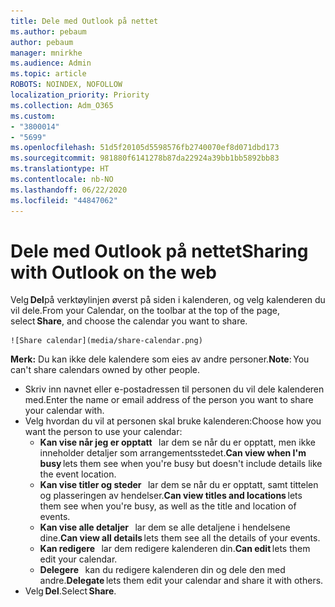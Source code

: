 ```yaml
---
title: Dele med Outlook på nettet
ms.author: pebaum
author: pebaum
manager: mnirkhe
ms.audience: Admin
ms.topic: article
ROBOTS: NOINDEX, NOFOLLOW
localization_priority: Priority
ms.collection: Adm_O365
ms.custom:
- "3800014"
- "5699"
ms.openlocfilehash: 51d5f20105d5598576fb2740070ef8d071dbd173
ms.sourcegitcommit: 981880f6141278b87da22924a39bb1bb5892bb83
ms.translationtype: HT
ms.contentlocale: nb-NO
ms.lasthandoff: 06/22/2020
ms.locfileid: "44847062"
---
```

# <a name="sharing-with-outlook-on-the-web"></a><span data-ttu-id="d0218-102">Dele med Outlook på nettet</span><span class="sxs-lookup"><span data-stu-id="d0218-102">Sharing with Outlook on the web</span></span>

<span data-ttu-id="d0218-103">Velg **Del**på verktøylinjen øverst på siden i kalenderen, og velg kalenderen du vil dele.</span><span class="sxs-lookup"><span data-stu-id="d0218-103">From your Calendar, on the toolbar at the top of the page, select **Share**, and choose the calendar you want to share.</span></span>

    ![Share calendar](media/share-calendar.png)

<span data-ttu-id="d0218-104">**Merk:** Du kan ikke dele kalendere som eies av andre personer.</span><span class="sxs-lookup"><span data-stu-id="d0218-104">**Note**: You can't share calendars owned by other people.</span></span>

- <span data-ttu-id="d0218-105">Skriv inn navnet eller e-postadressen til personen du vil dele kalenderen med.</span><span class="sxs-lookup"><span data-stu-id="d0218-105">Enter the name or email address of the person you want to share your calendar with.</span></span>
- <span data-ttu-id="d0218-106">Velg hvordan du vil at personen skal bruke kalenderen:</span><span class="sxs-lookup"><span data-stu-id="d0218-106">Choose how you want the person to use your calendar:</span></span>
    - <span data-ttu-id="d0218-107">**Kan vise når jeg er opptatt**   lar dem se når du er opptatt, men ikke inneholder detaljer som arrangementsstedet.</span><span class="sxs-lookup"><span data-stu-id="d0218-107">**Can view when I'm busy** lets them see when you're busy but doesn't include details like the event location.</span></span>
    - <span data-ttu-id="d0218-108">**Kan vise titler og steder**   lar dem se når du er opptatt, samt tittelen og plasseringen av hendelser.</span><span class="sxs-lookup"><span data-stu-id="d0218-108">**Can view titles and locations** lets them see when you're busy, as well as the title and location of events.</span></span>
    - <span data-ttu-id="d0218-109">**Kan vise alle detaljer**   lar dem se alle detaljene i hendelsene dine.</span><span class="sxs-lookup"><span data-stu-id="d0218-109">**Can view all details** lets them see all the details of your events.</span></span>
    - <span data-ttu-id="d0218-110">**Kan redigere**   lar dem redigere kalenderen din.</span><span class="sxs-lookup"><span data-stu-id="d0218-110">**Can edit** lets them edit your calendar.</span></span>
    - <span data-ttu-id="d0218-111">**Delegere**   kan du redigere kalenderen din og dele den med andre.</span><span class="sxs-lookup"><span data-stu-id="d0218-111">**Delegate** lets them edit your calendar and share it with others.</span></span>
- <span data-ttu-id="d0218-112">Velg **Del**.</span><span class="sxs-lookup"><span data-stu-id="d0218-112">Select **Share**.</span></span>
